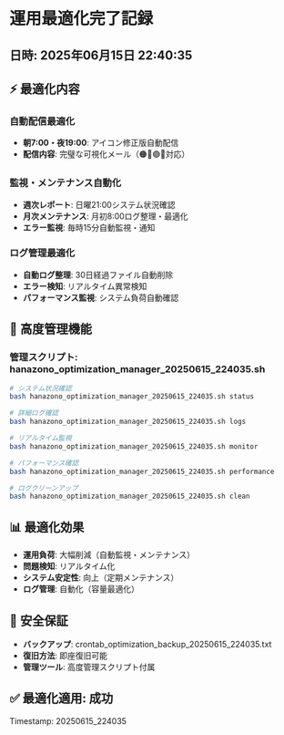 # 運用最適化完了記録
## 日時: 2025年06月15日 22:40:35

## ⚡ 最適化内容
### 自動配信最適化
- **朝7:00・夜19:00**: アイコン修正版自動配信
- **配信内容**: 完璧な可視化メール（🟠🔵🟣🌻対応）

### 監視・メンテナンス自動化
- **週次レポート**: 日曜21:00システム状況確認
- **月次メンテナンス**: 月初8:00ログ整理・最適化
- **エラー監視**: 毎時15分自動監視・通知

### ログ管理最適化
- **自動ログ整理**: 30日経過ファイル自動削除
- **エラー検知**: リアルタイム異常検知
- **パフォーマンス監視**: システム負荷自動確認

## 🔧 高度管理機能
### 管理スクリプト: hanazono_optimization_manager_20250615_224035.sh
```bash
# システム状況確認
bash hanazono_optimization_manager_20250615_224035.sh status

# 詳細ログ確認
bash hanazono_optimization_manager_20250615_224035.sh logs

# リアルタイム監視
bash hanazono_optimization_manager_20250615_224035.sh monitor

# パフォーマンス確認
bash hanazono_optimization_manager_20250615_224035.sh performance

# ログクリーンアップ
bash hanazono_optimization_manager_20250615_224035.sh clean
```

## 📊 最適化効果
- **運用負荷**: 大幅削減（自動監視・メンテナンス）
- **問題検知**: リアルタイム化
- **システム安定性**: 向上（定期メンテナンス）
- **ログ管理**: 自動化（容量最適化）

## 💾 安全保証
- **バックアップ**: crontab_optimization_backup_20250615_224035.txt
- **復旧方法**: 即座復旧可能
- **管理ツール**: 高度管理スクリプト付属

## ✅ 最適化適用: 成功

Timestamp: 20250615_224035